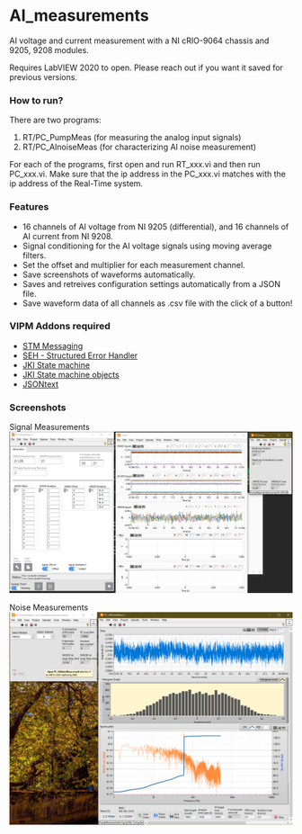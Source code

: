 # AI_measurements
 AI voltage and current measurement with a NI cRIO-9064 chassis and 9205, 9208 modules.
 
 Requires LabVIEW 2020 to open. Please reach out if you want it saved for previous versions.
 
### How to run?
There are two programs:
 1. RT/PC_PumpMeas (for measuring the analog input signals)
 2. RT/PC_AInoiseMeas (for characterizing AI noise measurement)

For each of the programs, first open and run RT_xxx.vi and then run PC_xxx.vi. Make sure that the ip address in the PC_xxx.vi matches with the ip address of the Real-Time system.

### Features
- 16 channels of AI voltage from NI 9205 (differential), and 16 channels of AI current from NI 9208.
- Signal conditioning for the AI voltage signals using moving average filters.
- Set the offset and multiplier for each measurement channel.
- Save screenshots of waveforms automatically.
- Saves and retreives configuration settings automatically from a JSON file.
- Save waveform data of all channels as .csv file with the click of a button!

### VIPM Addons required
- [STM Messaging](https://www.vipm.io/package/ni_lib_stm/) 
- [SEH - Structured Error Handler](https://www.vipm.io/package/ni_lib_seh/)
- [JKI State machine](https://www.vipm.io/package/jki_lib_state_machine/)
- [JKI State machine objects](https://www.vipm.io/package/jki_statemachineobjects/)
- [JSONtext](https://www.vipm.io/package/jdp_science_jsontext/)

### Screenshots

Signal Measurements
![Signal measurements](/Documentation/screenshots/Pump_measurements.png?raw=true "Signal Measurements")

Noise Measurements
![Noise measurements](/Documentation/screenshots/NoiseMeas.png?raw=true "Noise Measurements")
